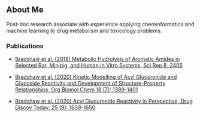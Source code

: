 ## About Me

Post-doc research associate with experience applying cheminformatics and machine learning to drug metabolism and toxicology problems.

### Publications

- [Bradshaw et al. (2018) Metabolic Hydrolysis of Aromatic Amides in Selected Rat, Minipig, and Human In Vitro Systems, Sci Rep 8, 2405](https://doi.org/10.1038/s41598-018-20464-4)

- [Bradshaw et al. (2020) Kinetic Modelling of Acyl Glucuronide and Glucoside Reactivity and Development of Structure-Property Relationships, Org Biomol Chem 18 (7): 1389-1401](https://doi.org/10.1039/c9ob02008j)

- [Bradshaw et al. (2020) Acyl Glucuronide Reactivity in Perspective, Drug Discov Today, 25 (9): 1639-1650](https://doi.org/10.1016/j.drudis.2020.07.009)

